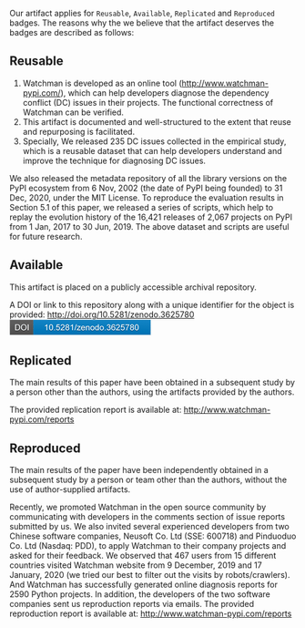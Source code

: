 Our artifact applies for `Reusable`,	`Available`,	`Replicated` and `Reproduced` badges. The reasons why the we believe that the artifact deserves the badges are described as follows:

Reusable
---
1. Watchman is developed as an online tool (http://www.watchman-pypi.com/), which can help developers diagnose the dependency conflict (DC) issues in their projects. The functional correctness of Watchman can be verified.
2. This artifact is documented and well-structured to the extent that reuse and repurposing is facilitated. 
3. Specially, We released 235 DC issues collected in the empirical study, which is a reusable dataset that can help developers understand and improve the technique for diagnosing DC issues.

We also released the metadata repository of all the library versions on the PyPI ecosystem from 6 Nov, 2002 (the date of PyPI being founded) to 31 Dec, 2020, under the MIT License. To reproduce the evaluation results in Section 5.1 of this paper, we released a series of scripts, which help to replay the evolution history of the 16,421 releases of 2,067 projects on PyPI from 1 Jan, 2017 to 30 Jun, 2019. The above dataset and scripts are useful for future research.

Available
---
This artifact is placed on a publicly accessible archival repository. 

A DOI or link to this repository along with a unique identifier for the object is provided: http://doi.org/10.5281/zenodo.3625780</br>
![](https://github.com/NeolithEra/Figures/blob/master/DOI.png)

Replicated
---
The main results of this paper have been obtained in a subsequent study by a person other than the authors, using the artifacts provided by the authors. 

The provided replication report is available at: http://www.watchman-pypi.com/reports 

Reproduced
---
The main results of the paper have been independently obtained in a subsequent study by a person or team other than the authors, without the use of author-supplied artifacts.

Recently, we promoted Watchman in the open source community by communicating with developers in the comments section of issue reports submitted by us. We also invited several experienced developers from two Chinese software companies, Neusoft Co. Ltd (SSE: 600718) and Pinduoduo Co. Ltd (Nasdaq: PDD), to apply Watchman to their company projects and asked for their feedback. 
We observed that 467 users from 15 different countries visited Watchman website from 9 December, 2019 and 17 January, 2020 (we tried our best to filter out the visits by robots/crawlers). And Watchman has successfully generated online diagnosis reports for 2590 Python projects. In addition, the developers of the two software companies sent us reproduction reports via emails.
The provided reproduction report is available at: http://www.watchman-pypi.com/reports
